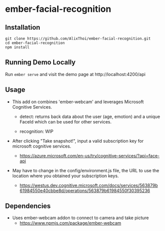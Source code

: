 # ember-facial-recognition

## Installation

 ```
 git clone https://github.com/AlixThoi/ember-facial-recognition.git
 cd ember-facial-recognition
 npm install
 ```
 
## Running Demo Locally

Run ```ember serve``` and visit the demo page at http://localhost:4200/api
 
## Usage

* This add on combines 'ember-webcam' and leverages Microsoft Cognitive Services.
    - detect: returns back data about the user (age, emotion) and a unique FaceId which can be used for other services.
    
    - recognition: WIP 

* After clicking "Take snapshot!", input a valid subscription key for microsoft cognitive services.
    * https://azure.microsoft.com/en-us/try/cognitive-services/?api=face-api
 
* May have to change in the config/environment.js file, the URL to use the location where you obtained your subscription keys.
  * https://westus.dev.cognitive.microsoft.com/docs/services/563879b61984550e40cbbe8d/operations/563879b61984550f30395236

## Dependencies

* Uses ember-webcam addon to connect to camera and take picture 
  * https://www.npmjs.com/package/ember-webcam
